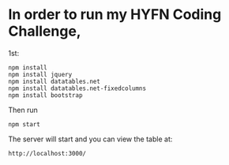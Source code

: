 # In order to run my HYFN Coding Challenge,

1st: 

```
npm install
npm install jquery
npm install datatables.net
npm install datatables.net-fixedcolumns
npm install bootstrap 
```

Then run
```
npm start
```

The server will start and you can view the table at:
```
http://localhost:3000/
```

